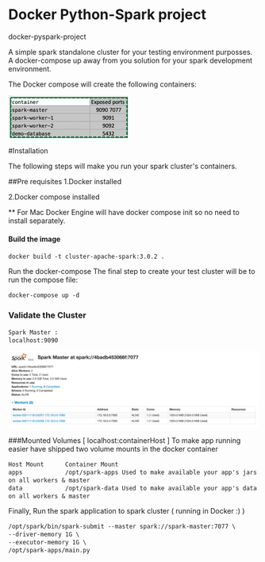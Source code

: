 # Docker Python-Spark project
docker-pyspark-project

A simple spark standalone cluster for your testing environment purposses. A docker-compose up away from you solution for your spark development environment.

The Docker compose will create the following containers:

![img.png](images/img.png)


#Installation

The following steps will make you run your spark cluster's containers.

##Pre requisites
1.Docker installed

2.Docker compose installed

** For Mac Docker Engine will have docker compose init so no need to install separately.

#### Build the image

````
docker build -t cluster-apache-spark:3.0.2 . 
````

Run the docker-compose
The final step to create your test cluster will be to run the compose file:

````
docker-compose up -d
````

### Validate the Cluster
```
Spark Master :
localhost:9090 
```
![img_1.png](images/img_1.png)

###Mounted Volumes [ localhost:containerHost ]
To make app running easier have shipped two volume mounts in the docker container
````
Host Mount	    Container Mount	
apps	        /opt/spark-apps	Used to make available your app's jars on all workers & master
data	        /opt/spark-data	Used to make available your app's data on all workers & master
````

Finally, Run the spark application to spark cluster ( running in Docker :) ) 

````
/opt/spark/bin/spark-submit --master spark://spark-master:7077 \
--driver-memory 1G \
--executor-memory 1G \
/opt/spark-apps/main.py

````


